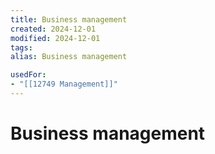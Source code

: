 ```yaml
---
title: Business management
created: 2024-12-01
modified: 2024-12-01
tags: 
alias: Business management

usedFor:
- "[[12749 Management]]"
---
```

# Business management
